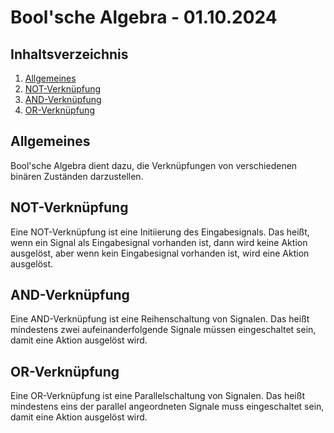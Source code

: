 # Bool'sche Algebra - 01.10.2024

## Inhaltsverzeichnis

1. [Allgemeines](#allgemeines)
2. [NOT-Verknüpfung](#not-verkn-pfung)
3. [AND-Verknüpfung](#and-verkn-pfung)
4. [OR-Verknüpfung](#or-verkn-pfung)


## Allgemeines

Bool'sche Algebra dient dazu, die Verknüpfungen von verschiedenen binären Zuständen darzustellen.


## NOT-Verknüpfung

Eine NOT-Verknüpfung ist eine Initiierung des Eingabesignals. Das heißt, wenn ein Signal als Eingabesignal vorhanden
ist, dann wird keine Aktion ausgelöst, aber wenn kein Eingabesignal vorhanden ist, wird eine Aktion ausgelöst.


## AND-Verknüpfung

Eine AND-Verknüpfung ist eine Reihenschaltung von Signalen. Das heißt mindestens zwei aufeinanderfolgende Signale
müssen eingeschaltet sein, damit eine Aktion ausgelöst wird.


## OR-Verknüpfung

Eine OR-Verknüpfung ist eine Parallelschaltung von Signalen. Das heißt mindestens eins der parallel angeordneten
Signale muss eingeschaltet sein, damit eine Aktion ausgelöst wird.